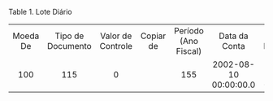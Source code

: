 <div id="d255307e1" class="table">

<div class="table-title">

Table 1. Lote
Diário

</div>

<div class="table-contents">

|          |                   |                   |           |                      |                       |                       |           |                   |                     |                     |                          |             |          |                    |            |                 |                |               |              |
| :------: | :---------------: | :---------------: | :-------: | :------------------: | :-------------------: | :-------------------: | :-------: | :---------------: | :-----------------: | :-----------------: | :----------------------: | :---------: | :------: | :----------------: | :--------: | :-------------: | :------------: | :-----------: | :----------: |
| Moeda De | Tipo de Documento | Valor de Controle | Copiar de | Período (Ano Fiscal) |     Data da Conta     |   Data do Documento   | Descrição | Ação do Documento | Estado do Documento | Número do Documento | Categoria de Razão Geral | Lote Diário | Aprovado | Tipo de Lançamento | Processado | Processar Agora | ID de Reversão | Crédito Total | Débito Total |
|   100    |        115        |         0         |           |         155          | 2002-08-10 00:00:00.0 | 2002-08-10 00:00:00.0 |   Test    |        CL         |         CO          |        1000         |           108            |     100     |  false   |         A          |    true    |      false      |                |      100      |     100      |

</div>

</div>
